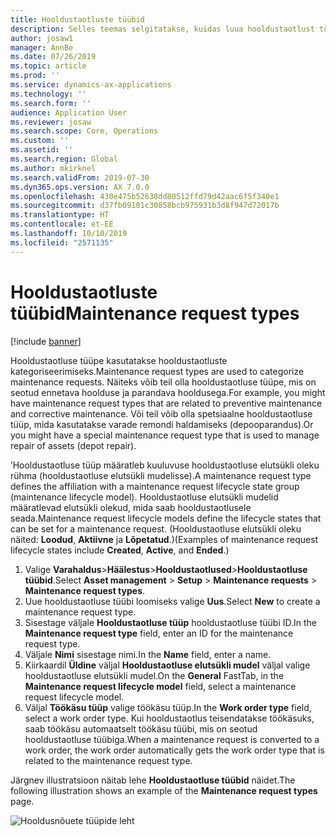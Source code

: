 ```yaml
---
title: Hooldustaotluste tüübid
description: Selles teemas selgitatakse, kuidas luua hooldustaotlust tüüpe varahalduses.
author: josaw1
manager: AnnBe
ms.date: 07/26/2019
ms.topic: article
ms.prod: ''
ms.service: dynamics-ax-applications
ms.technology: ''
ms.search.form: ''
audience: Application User
ms.reviewer: josaw
ms.search.scope: Core, Operations
ms.custom: ''
ms.assetid: ''
ms.search.region: Global
ms.author: mkirknel
ms.search.validFrom: 2019-07-30
ms.dyn365.ops.version: AX 7.0.0
ms.openlocfilehash: 430e475b52638dd80512ffd79d42aac6f5f340e1
ms.sourcegitcommit: d37fb09101c30858bcb975931b3d8f947d72017b
ms.translationtype: HT
ms.contentlocale: et-EE
ms.lasthandoff: 10/10/2019
ms.locfileid: "2571135"
---
```

# <a name="maintenance-request-types"></a><span data-ttu-id="6afbe-103">Hooldustaotluste tüübid</span><span class="sxs-lookup"><span data-stu-id="6afbe-103">Maintenance request types</span></span>

[!include [banner](../../includes/banner.md)]

 

<span data-ttu-id="6afbe-104">Hooldustaotluse tüüpe kasutatakse hooldustaotluste kategoriseerimiseks.</span><span class="sxs-lookup"><span data-stu-id="6afbe-104">Maintenance request types are used to categorize maintenance requests.</span></span> <span data-ttu-id="6afbe-105">Näiteks võib teil olla hooldustaotluse tüüpe, mis on seotud ennetava hoolduse ja parandava hooldusega.</span><span class="sxs-lookup"><span data-stu-id="6afbe-105">For example, you might have maintenance request types that are related to preventive maintenance and corrective maintenance.</span></span> <span data-ttu-id="6afbe-106">Või teil võib olla spetsiaalne hooldustaotluse tüüp, mida kasutatakse varade remondi haldamiseks (depooparandus).</span><span class="sxs-lookup"><span data-stu-id="6afbe-106">Or you might have a special maintenance request type that is used to manage repair of assets (depot repair).</span></span>

<span data-ttu-id="6afbe-107">’Hooldustaotluse tüüp määratleb kuuluvuse hooldustaotluse elutsükli oleku rühma (hooldustaotluse elutsükli mudelisse).</span><span class="sxs-lookup"><span data-stu-id="6afbe-107">A maintenance request type defines the affiliation with a maintenance request lifecycle state group (maintenance lifecycle model).</span></span> <span data-ttu-id="6afbe-108">Hooldustaotluse elutsükli mudelid määratlevad elutsükli olekud, mida saab hooldustaotlusele seada.</span><span class="sxs-lookup"><span data-stu-id="6afbe-108">Maintenance request lifecycle models define the lifecycle states that can be set for a maintenance request.</span></span> <span data-ttu-id="6afbe-109">(Hooldustaotluse elutsükli oleku näited: **Loodud**, **Aktiivne** ja **Lõpetatud**.)</span><span class="sxs-lookup"><span data-stu-id="6afbe-109">(Examples of maintenance request lifecycle states include **Created**, **Active**, and **Ended**.)</span></span>

1. <span data-ttu-id="6afbe-110">Valige **Varahaldus**\>**Häälestus**\>**Hooldustaotlused**\>**Hooldustaotluse tüübid**.</span><span class="sxs-lookup"><span data-stu-id="6afbe-110">Select **Asset management** \> **Setup** \> **Maintenance requests** \> **Maintenance request types**.</span></span>
2. <span data-ttu-id="6afbe-111">Uue hooldustaotluse tüübi loomiseks valige **Uus**.</span><span class="sxs-lookup"><span data-stu-id="6afbe-111">Select **New** to create a maintenance request type.</span></span>
3. <span data-ttu-id="6afbe-112">Sisestage väljale **Hooldustaotluse tüüp** hooldustaotluse tüübi ID.</span><span class="sxs-lookup"><span data-stu-id="6afbe-112">In the **Maintenance request type** field, enter an ID for the maintenance request type.</span></span>
4. <span data-ttu-id="6afbe-113">Väljale **Nimi** sisestage nimi.</span><span class="sxs-lookup"><span data-stu-id="6afbe-113">In the **Name** field, enter a name.</span></span>
5. <span data-ttu-id="6afbe-114">Kiirkaardil **Üldine** väljal **Hooldustaotluse elutsükli mudel** väljal valige hooldustaotluse elutsükli mudel.</span><span class="sxs-lookup"><span data-stu-id="6afbe-114">On the **General** FastTab, in the **Maintenance request lifecycle model** field, select a maintenance request lifecycle model.</span></span>
6. <span data-ttu-id="6afbe-115">Väljal **Töökäsu tüüp** valige töökäsu tüüp.</span><span class="sxs-lookup"><span data-stu-id="6afbe-115">In the **Work order type** field, select a work order type.</span></span> <span data-ttu-id="6afbe-116">Kui hooldustaotlus teisendatakse töökäsuks, saab töökäsu automaatselt töökäsu tüübi, mis on seotud hooldustaotluse tüübiga.</span><span class="sxs-lookup"><span data-stu-id="6afbe-116">When a maintenance request is converted to a work order, the work order automatically gets the work order type that is related to the maintenance request type.</span></span>

<span data-ttu-id="6afbe-117">Järgnev illustratsioon näitab lehe **Hooldustaotluse tüübid** näidet.</span><span class="sxs-lookup"><span data-stu-id="6afbe-117">The following illustration shows an example of the **Maintenance request types** page.</span></span>

![Hooldusnõuete tüüpide leht](media/07-setup-for-requests.png)
